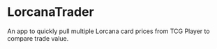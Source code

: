 # LorcanaTrader

An app to quickly pull multiple Lorcana card prices from TCG Player to compare trade value.
